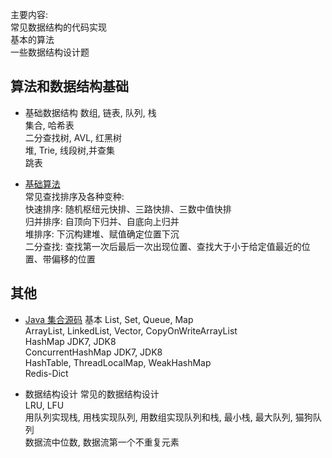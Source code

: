 主要内容:  
常见数据结构的代码实现  
基本的算法  
一些数据结构设计题  

## 算法和数据结构基础
- 基础数据结构
数组, 链表, 队列, 栈     
集合, 哈希表   
二分查找树, AVL, 红黑树   
堆, Trie, 线段树,并查集   
跳表  

- [基础算法](doc/A-基础算法.md)  
常见查找排序及各种变种:  
快速排序: 随机枢纽元快排、三路快排、三数中值快排  
归并排序: 自顶向下归并、自底向上归并  
堆排序:  下沉构建堆、赋值确定位置下沉  
二分查找: 查找第一次后最后一次出现位置、查找大于小于给定值最近的位置、带偏移的位置  


## 其他
- [Java 集合源码](doc/Java-Java%20集合源码.md) 
基本 List, Set, Queue, Map   
ArrayList, LinkedList, Vector, CopyOnWriteArrayList  
HashMap JDK7, JDK8   
ConcurrentHashMap JDK7, JDK8  
HashTable, ThreadLocalMap, WeakHashMap   
Redis-Dict  


- 数据结构设计
常见的数据结构设计  
LRU, LFU    
用队列实现栈, 用栈实现队列, 用数组实现队列和栈, 最小栈, 最大队列, 猫狗队列      
数据流中位数,  数据流第一个不重复元素    
  
  
  
 
